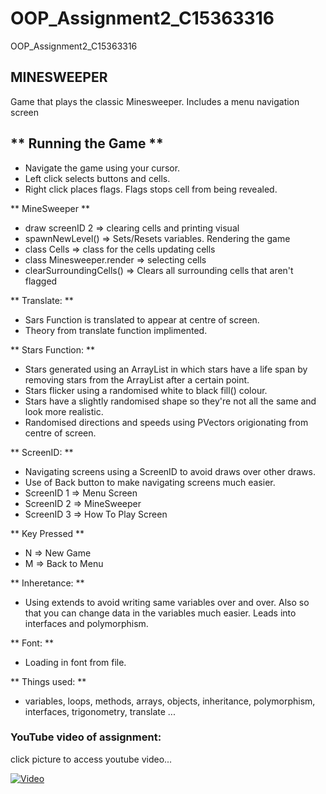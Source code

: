 # OOP_Assignment2_C15363316
OOP_Assignment2_C15363316

## MINESWEEPER

Game that plays the classic Minesweeper. Includes a menu navigation screen

## ** Running the Game **

- Navigate the game using your cursor. 
- Left click selects buttons and cells. 
- Right click places flags. Flags stops cell from being revealed.

** MineSweeper **
- draw screenID 2 => clearing cells and printing visual
- spawnNewLevel() => Sets/Resets variables. Rendering the game
- class Cells => class for the cells updating cells
- class Minesweeper.render => selecting cells
- clearSurroundingCells() => Clears all surrounding cells that aren't flagged

** Translate: **

- Sars Function is translated to appear at centre of screen. 
- Theory from translate function implimented.

** Stars Function: **

- Stars generated using an ArrayList in which stars have a life span by removing stars from the ArrayList after a certain point.
- Stars flicker using a randomised white to black fill() colour.
- Stars have a slightly randomised shape so they're not all the same and look more realistic.
- Randomised directions and speeds using PVectors origionating from centre of screen.

** ScreenID: **

- Navigating screens using a ScreenID to avoid draws over other draws.
- Use of Back button to make navigating screens much easier.
- ScreenID 1 => Menu Screen
- ScreenID 2 => MineSweeper
- ScreenID 3 => How To Play Screen

** Key Pressed **
- N => New Game
- M => Back to Menu

** Inheretance: **

- Using extends to avoid writing same variables over and over. Also so that you can change data in the variables much easier. Leads into interfaces and polymorphism.

** Font: **

- Loading in font from file.

** Things used: **

- variables, loops, methods, arrays, objects, inheritance, polymorphism, interfaces, trigonometry, translate ...

### YouTube video of assignment:

click picture to access youtube video...

[![Video](https://upload.wikimedia.org/wikipedia/en/5/5c/Minesweeper_Icon.png)]()
